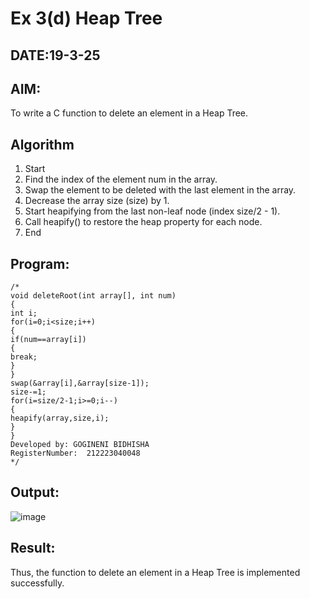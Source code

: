 # Ex 3(d) Heap Tree
## DATE:19-3-25
## AIM:
To write a C function to delete an element in a Heap Tree.

## Algorithm
1. Start 
2. Find the index of the element num in the array. 
3. Swap the element to be deleted with the last element in the array. 
4. Decrease the array size (size) by 1. 
5. Start heapifying from the last non-leaf node (index size/2 - 1). 
6. Call heapify() to restore the heap property for each node. 
7. End  

## Program:
```
/*
void deleteRoot(int array[], int num) 
{ 
int i; 
for(i=0;i<size;i++) 
{ 
if(num==array[i]) 
{ 
break; 
} 
} 
swap(&array[i],&array[size-1]); 
size-=1; 
for(i=size/2-1;i>=0;i--) 
{ 
heapify(array,size,i); 
} 
} 
Developed by: GOGINENI BIDHISHA
RegisterNumber:  212223040048
*/
```

## Output:
![image](https://github.com/user-attachments/assets/20d1dcb4-5db3-419e-a825-4d004165314c)



## Result:
Thus, the function to delete an element in a Heap Tree is implemented successfully.
